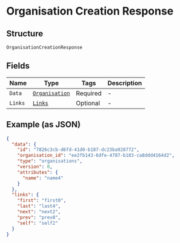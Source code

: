 
# Organisation Creation Response

## Structure

`OrganisationCreationResponse`

## Fields

| Name | Type | Tags | Description |
|  --- | --- | --- | --- |
| `Data` | [`Organisation`](../../doc/models/organisation.md) | Required | - |
| `Links` | [`Links`](../../doc/models/links.md) | Optional | - |

## Example (as JSON)

```json
{
  "data": {
    "id": "7826c3cb-d6fd-41d0-b187-dc23ba928772",
    "organisation_id": "ee2fb143-6dfe-4787-b183-ca8ddd4164d2",
    "type": "organisations",
    "version": 0,
    "attributes": {
      "name": "name4"
    }
  },
  "links": {
    "first": "first0",
    "last": "last4",
    "next": "next2",
    "prev": "prev8",
    "self": "self2"
  }
}
```

